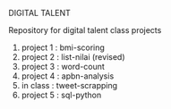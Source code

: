 DIGITAL TALENT

Repository for digital talent class projects

1. project 1 : bmi-scoring
2. project 2 : list-nilai (revised)
3. project 3 : word-count
4. project 4 : apbn-analysis
5. in class : tweet-scrapping
6. project 5 : sql-python
